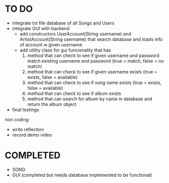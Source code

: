 # TO DO
- integrate txt file database of all Songs and Users
- integrate GUI with backend
   - add constructors UserAccount(String username) and ArtistAccount(String username) that search database and loads info of account w given username
   - add utility class for gui funcionality that has      
      1. method that can check to see if given username and password match existing username and password (true = match, false = no match)      
      2. method that can check to see if given username exists (true = exists, false = available)      
      3. method that can check to see if song name exists (true = exists, false = available)      
      4. method that can check to see if album exists
      5. method that can search for album by name in database and return the album object
- final testings

non coding:
- write reflection
- record demo video

# COMPLETED
- SONG
- GUI (completed but needs database implemented to be functional)
